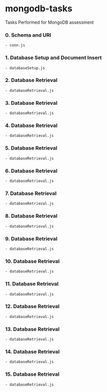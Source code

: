 # mongodb-tasks
Tasks Performed for MongoDB assessment

### 0. Schema and URI
    - conn.js

### 1. Database Setup and Document Insert
    - databaseSetup.js

### 2. Database Retrieval
    - databaseRetrieval.js

### 3. Database Retrieval
    - databaseRetrieval.js

### 4. Database Retrieval
    - databaseRetrieval.js

### 5. Database Retrieval
    - databaseRetrieval.js

### 6. Database Retrieval
    - databaseRetrieval.js

### 7. Database Retrieval
    - databaseRetrieval.js

### 8. Database Retrieval
    - databaseRetrieval.js

### 9. Database Retrieval
    - databaseRetrieval.js

### 10. Database Retrieval
    - databaseRetrieval.js

### 11. Database Retrieval
    - databaseRetrieval.js

### 12. Database Retrieval
    - databaseRetrieval.js

### 13. Database Retrieval
    - databaseRetrieval.js

### 14. Database Retrieval
    - databaseRetrieval.js

### 15. Database Retrieval
    - databaseRetrieval.js
